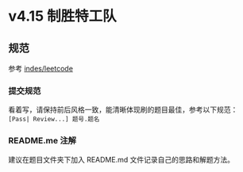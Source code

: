 # v4.15 制胜特工队

## 规范

参考 [indes/leetcode](https://github.com/indes/leetcode)

### 提交规范

看着写，请保持前后风格一致，能清晰体现刷的题目最佳，参考以下规范：  
```[Pass| Review...] 题号.题名```

### README.me 注解
建议在题目文件夹下加入 README.md 文件记录自己的思路和解题方法。
